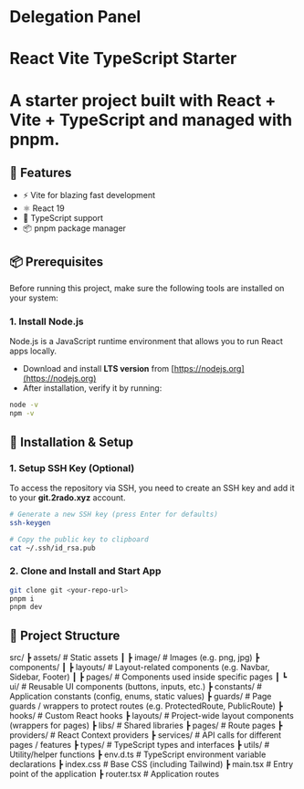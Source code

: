 # Delegation Panel

# React Vite TypeScript Starter

# A starter project built with **React + Vite + TypeScript** and managed with **pnpm**.

## 🚀 Features

- ⚡️ Vite for blazing fast development
- ⚛️ React 19
- 📘 TypeScript support
- 📦 pnpm package manager

## 📦 Prerequisites

Before running this project, make sure the following tools are installed on your system:

### 1. Install Node.js

Node.js is a JavaScript runtime environment that allows you to run React apps locally.

- Download and install **LTS version** from [https://nodejs.org](https://nodejs.org)
- After installation, verify it by running:

```bash
node -v
npm -v

```

## 🔧 Installation & Setup

### 1. Setup SSH Key (Optional)

To access the repository via SSH, you need to create an SSH key and add it to your **git.2rado.xyz** account.

```bash
# Generate a new SSH key (press Enter for defaults)
ssh-keygen

# Copy the public key to clipboard
cat ~/.ssh/id_rsa.pub
```

### 2. Clone and Install and Start App

```bash
git clone git <your-repo-url>
pnpm i
pnpm dev

```

## 📂 Project Structure

src/
┣ assets/ # Static assets
┃ ┣ image/ # Images (e.g. png, jpg)
┣ components/
┃ ┣ layouts/ # Layout-related components (e.g. Navbar, Sidebar, Footer)
┃ ┣ pages/ # Components used inside specific pages
┃ ┗ ui/ # Reusable UI components (buttons, inputs, etc.)
┣ constants/ # Application constants (config, enums, static values)
┣ guards/ # Page guards / wrappers to protect routes (e.g. ProtectedRoute, PublicRoute)
┣ hooks/ # Custom React hooks
┣ layouts/ # Project-wide layout components (wrappers for pages)
┣ libs/ # Shared libraries
┣ pages/ # Route pages
┣ providers/ # React Context providers
┣ services/ # API calls for different pages / features
┣ types/ # TypeScript types and interfaces
┣ utils/ # Utility/helper functions
┣ env.d.ts # TypeScript environment variable declarations
┣ index.css # Base CSS (including Tailwind)
┣ main.tsx # Entry point of the application
┣ router.tsx # Application routes
